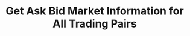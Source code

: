 ---
title: Get Ask Bid Market Information for All Trading Pairs
position_number: 19
type: get
description: /future/market/v1/public/q/ticker/books
parameters:
content_markdown: Note：This method does not require a signature.
left_code_blocks:
    -
        code_block: "public void getTickerBokk() {\r\n\tString text = HttpUtil.get(URL + \"/data/api//future/market/v1/public/q/ticker/books?symbol=btc_usdt\");\r\n\tSystem.out.println(text);\r\n}"
        title: Java
        language: java
right_code_blocks:
    - code_block: |-
        {
          "error": {
            "code": "",
            "msg": ""
          },
          "msgInfo": "",
          "result": [
            {
              "ap": "", //ask price
              "aq": "", //ask amount
              "bp": "", //bid price
              "bq": "", //bid amount
              "s": "", //Trading pair
              "t": 0 //Time
            }
          ],
          "returnCode": 0
        }
      title: Response
      language: json
---